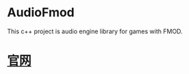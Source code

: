 # AudioFmod
This c++ project is audio engine library for games with FMOD.

# [官网](https://www.supercline.com/)
